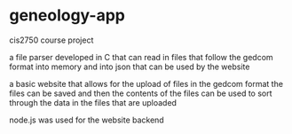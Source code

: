 # geneology-app
cis2750 course project

a file parser developed in C that can read in files that follow the gedcom format into memory and into json that can be used by the website

a basic website that allows for the upload of files in the gedcom format the files can be saved and then the contents of the files can be used to sort through the data in the files that are uploaded 

node.js was used for the website backend
